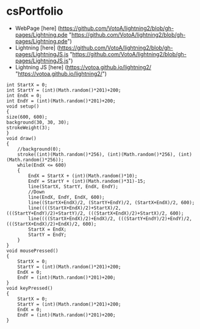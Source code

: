 # csPortfolio
* WebPage [here] (https://github.com/VotoA/lightning2/blob/gh-pages/Lightning.pde "https://github.com/VotoA/lightning2/blob/gh-pages/Lightning.pde")
* Lightning [here] (https://github.com/VotoA/lightning2/blob/gh-pages/LightningJS.js "https://github.com/VotoA/lightning2/blob/gh-pages/LightningJS.js")
* Lightning JS [here] (https://votoa.github.io/lightning2/ "https://votoa.github.io/lightning2/")

~~~~
int StartX = 0;
int StartY = (int)(Math.random()*201)+200;
int EndX = 0;
int EndY = (int)(Math.random()*201)+200;
void setup()
{
size(600, 600);
background(30, 30, 30);
strokeWeight(3);
}
void draw()
{
    //background(0);
    stroke((int)(Math.random()*256), (int)(Math.random()*256), (int)(Math.random()*256));
    while(EndX <= 600)
    {
        EndX = StartX + (int)(Math.random()*10);
        EndY = StartY + (int)(Math.random()*31)-15;
        line(StartX, StartY, EndX, EndY);
        //Down
        line(EndX, EndY, EndX, 600);
        line((StartX+EndX)/2, (StartY+EndY)/2, (StartX+EndX)/2, 600);
        line((((StartX+EndX)/2)+StartX)/2, (((StartY+EndY)/2)+StartY)/2, (((StartX+EndX)/2)+StartX)/2, 600);
        line((((StartX+EndX)/2)+EndX)/2, (((StartY+EndY)/2)+EndY)/2, (((StartX+EndX)/2)+EndX)/2, 600);
        StartX = EndX;
        StartY = EndY;
    }
}
void mousePressed()
{
    StartX = 0;
    StartY = (int)(Math.random()*201)+200;
    EndX = 0;
    EndY = (int)(Math.random()*201)+200;
}
void keyPressed()
{
    StartX = 0;
    StartY = (int)(Math.random()*201)+200;
    EndX = 0;
    EndY = (int)(Math.random()*201)+200;
}
~~~~
